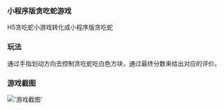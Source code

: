 ### 小程序版贪吃蛇游戏
H5贪吃蛇小游戏转化成小程序版贪吃蛇
### 玩法
通过手指划动方向去控制贪吃蛇吃白色方块，通过最终分数来给出对应的评价。
### 游戏截图
!['游戏截图'](http://lihua1108.com/demo/snake.png)
